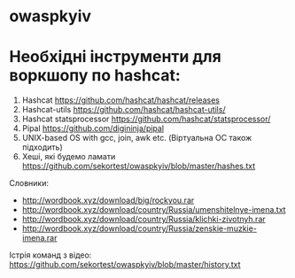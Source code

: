 # owaspkyiv
# Необхідні інструменти для воркшопу по hashcat:
1) Hashcat https://github.com/hashcat/hashcat/releases
2) Hashcat-utils https://github.com/hashcat/hashcat-utils/
3) Hashcat statsprocessor https://github.com/hashcat/statsprocessor/
4) Pipal https://github.com/digininja/pipal
5) UNIX-based OS with gcc, join, awk etc. (Віртуальна ОС також підходить)
6) Хеші, які будемо ламати https://github.com/sekortest/owaspkyiv/blob/master/hashes.txt

Словники:
* http://wordbook.xyz/download/big/rockyou.rar
* http://wordbook.xyz/download/country/Russia/umenshitelnye-imena.txt
* http://wordbook.xyz/download/country/Russia/klichki-zivotnyh.rar
* http://wordbook.xyz/download/country/Russia/zenskie-muzkie-imena.rar

Істрія команд з відео:
https://github.com/sekortest/owaspkyiv/blob/master/history.txt
